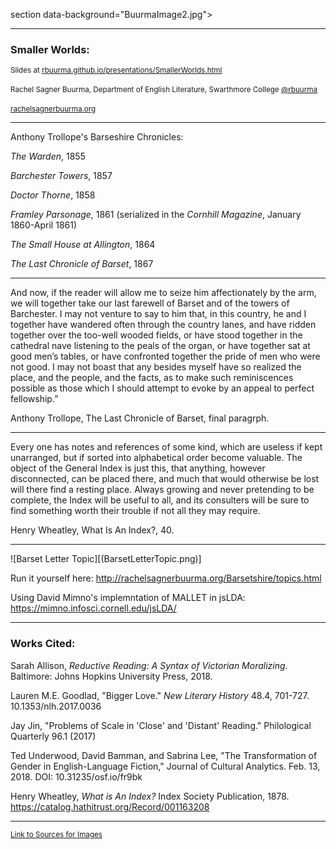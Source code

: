 section data-background="BuurmaImage2.jpg"></section>

---

### Smaller Worlds:

<small>Slides at [rbuurma.github.io/presentations/SmallerWorlds.html](rbuurma.github.io/presentations/SmallerWorlds.html)</small>
<br>
<br><small>Rachel Sagner Buurma, Department of English Literature, Swarthmore College [@rbuurma](http://twitter.com/rbuurma)</small>
<br>
<br><small>[rachelsagnerbuurma.org](http://rachelsagnerbuurma.org)</small>

---

Anthony Trollope's Barseshire Chronicles:

*The Warden*, 1855

*Barchester Towers*, 1857

*Doctor Thorne*, 1858

*Framley Parsonage*, 1861 (serialized in the *Cornhill Magazine*, January 1860-April 1861)

*The Small House at Allington*, 1864

*The Last Chronicle of Barset*, 1867

---

And now, if the reader will allow me to seize him affectionately by the arm, we will together take our last farewell of Barset and of the towers of Barchester. I may not venture to say to him that, in this country, he and I together have wandered often through the country lanes, and have ridden together over the too-well wooded fields, or have stood together in the cathedral nave listening to the peals of the organ, or have together sat at good men’s tables, or have confronted together the pride of men who were not good. I may not boast that any besides myself have so realized the place, and the people, and the facts, as to make such reminiscences possible as those which I should attempt to evoke by an appeal to perfect fellowship.”

Anthony Trollope, The Last Chronicle of Barset, final paragrph.

---

Every one has notes and references of some kind, which are useless if kept unarranged, but if sorted into alphabetical order become valuable. The object of the General Index is just this, that anything, however disconnected, can be placed there, and much that would otherwise be lost will there find a resting place. Always growing and never pretending to be complete, the Index will be useful to all, and its consulters will be sure to find something worth their trouble if not all they may require.

Henry Wheatley, What Is An Index?, 40.

---

![Barset Letter Topic][(BarsetLetterTopic.png)]

Run it yourself here:
http://rachelsagnerbuurma.org/Barsetshire/topics.html

Using David Mimno's implemntation of MALLET in jsLDA:
https://mimno.infosci.cornell.edu/jsLDA/

---

### Works Cited:

Sarah Allison, *Reductive Reading: A Syntax of Victorian Moralizing*. Baltimore: Johns Hopkins University Press, 2018.

Lauren M.E. Goodlad, "Bigger Love." *New Literary History* 48.4, 701-727. 10.1353/nlh.2017.0036

Jay Jin, "Problems of Scale in 'Close' and 'Distant' Reading." Philological Quarterly 96.1 (2017)

Ted Underwood, David Bamman, and Sabrina Lee, "The Transformation of Gender in English-Language Fiction," Journal of Cultural Analytics. Feb. 13, 2018. DOI: 10.31235/osf.io/fr9bk

Henry Wheatley, *What is An Index?* Index Society Publication, 1878.
https://catalog.hathitrust.org/Record/001163208

---

<small>[Link to Sources for Images]()</small>
